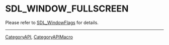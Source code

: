 # SDL_WINDOW_FULLSCREEN

Please refer to [SDL_WindowFlags](SDL_WindowFlags) for details.

----
[CategoryAPI](CategoryAPI), [CategoryAPIMacro](CategoryAPIMacro)

